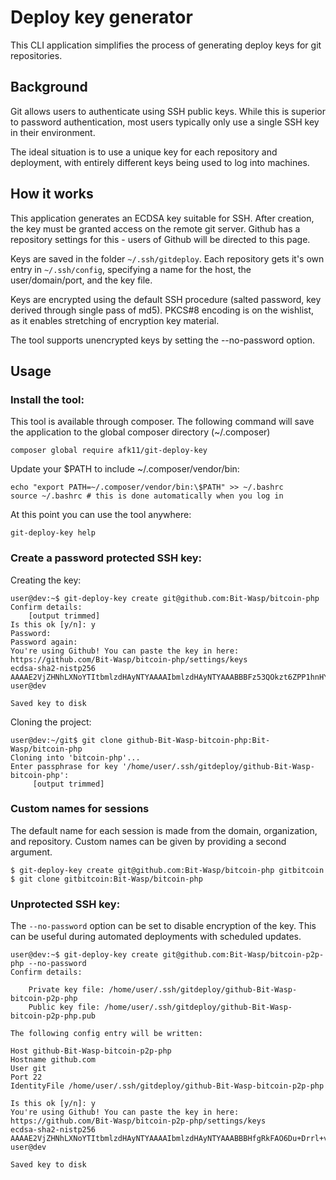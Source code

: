 # Deploy key generator

This CLI application simplifies the process of generating deploy keys
for git repositories.

## Background

Git allows users to authenticate using SSH public keys. While this is
superior to password authentication, most users typically only use a
single SSH key in their environment. 

The ideal situation is to use a unique key for each repository and 
deployment, with entirely different keys being used to log into machines.

## How it works

This application generates an ECDSA key suitable for SSH. After creation,
the key must be granted access on the remote git server. Github has a 
repository settings for this - users of Github will be directed to this 
page. 

Keys are saved in the folder `~/.ssh/gitdeploy`. Each repository gets 
it's own entry in `~/.ssh/config`, specifying a name for the host, the 
user/domain/port, and the key file.

Keys are encrypted using the default SSH procedure (salted password, key 
derived through single pass of md5). PKCS#8 encoding is on the wishlist, 
as it enables stretching of encryption key material. 

The tool supports unencrypted keys by setting the --no-password option.

## Usage

### Install the tool: 

This tool is available through composer. The following command will save
the application to the global composer directory (~/.composer)

    composer global require afk11/git-deploy-key
    
Update your $PATH to include ~/.composer/vendor/bin:

    echo "export PATH=~/.composer/vendor/bin:\$PATH" >> ~/.bashrc
    source ~/.bashrc # this is done automatically when you log in

At this point you can use the tool anywhere:
 
    git-deploy-key help

### Create a password protected SSH key: 

Creating the key: 

    user@dev:~$ git-deploy-key create git@github.com:Bit-Wasp/bitcoin-php
    Confirm details: 
        [output trimmed] 
    Is this ok [y/n]: y
    Password: 
    Password again:
    You're using Github! You can paste the key in here: https://github.com/Bit-Wasp/bitcoin-php/settings/keys
    ecdsa-sha2-nistp256 AAAAE2VjZHNhLXNoYTItbmlzdHAyNTYAAAAIbmlzdHAyNTYAAABBBFz53QOkzt6ZPP1hnHY5iDqcGgLho2eZQe0h0SsAWwiwiGwT3bv6HRkKIeFeonWEH/j/QOpZee+5UyVBcMbM0Es= user@dev
    
    Saved key to disk
    
Cloning the project: 

    user@dev:~/git$ git clone github-Bit-Wasp-bitcoin-php:Bit-Wasp/bitcoin-php 
    Cloning into 'bitcoin-php'...
    Enter passphrase for key '/home/user/.ssh/gitdeploy/github-Bit-Wasp-bitcoin-php': 
         [output trimmed]
         
### Custom names for sessions

The default name for each session is made from the domain, organization, 
and repository. Custom names can be given by providing a second argument.

    $ git-deploy-key create git@github.com:Bit-Wasp/bitcoin-php gitbitcoin
    $ git clone gitbitcoin:Bit-Wasp/bitcoin-php

### Unprotected SSH key: 

The `--no-password` option can be set to disable encryption of the key. 
This can be useful during automated deployments with scheduled updates.
 
    user@dev:~$ git-deploy-key create git@github.com:Bit-Wasp/bitcoin-p2p-php --no-password
    Confirm details: 
    
        Private key file: /home/user/.ssh/gitdeploy/github-Bit-Wasp-bitcoin-p2p-php
        Public key file: /home/user/.ssh/gitdeploy/github-Bit-Wasp-bitcoin-p2p-php.pub
    
    The following config entry will be written:
    
    Host github-Bit-Wasp-bitcoin-p2p-php
    Hostname github.com
    User git
    Port 22
    IdentityFile /home/user/.ssh/gitdeploy/github-Bit-Wasp-bitcoin-p2p-php
    
    Is this ok [y/n]: y
    You're using Github! You can paste the key in here: https://github.com/Bit-Wasp/bitcoin-p2p-php/settings/keys
    ecdsa-sha2-nistp256 AAAAE2VjZHNhLXNoYTItbmlzdHAyNTYAAAAIbmlzdHAyNTYAAABBBHfgRkFAO6Du+Drrl+viCa3PxZ51N3+SMxRj2kJ6AhN6XJifXTx39rJpbUGHpyKZQvyPC1/QQNtgShktOw0JPyw= user@dev
    
    Saved key to disk
     